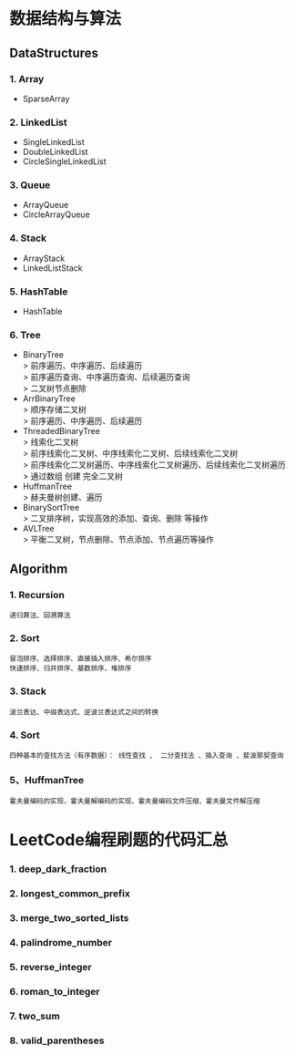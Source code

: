 # 数据结构与算法
## DataStructures
### 1. Array
  *  SparseArray 
### 2. LinkedList
  *  SingleLinkedList
  *  DoubleLinkedList
  *  CircleSingleLinkedList
###  3. Queue
  *  ArrayQueue
  *  CircleArrayQueue
###  4. Stack
  *  ArrayStack
  *  LinkedListStack
###  5. HashTable
  *  HashTable
###  6. Tree
  *  BinaryTree  
    > 前序遍历、中序遍历、后续遍历\
    > 前序遍历查询、中序遍历查询、后续遍历查询\
    > 二叉树节点删除
  *  ArrBinaryTree  
    > 顺序存储二叉树 \
    > 前序遍历、中序遍历、后续遍历 
  *  ThreadedBinaryTree  
    > 线索化二叉树 \
    > 前序线索化二叉树、中序线索化二叉树、后续线索化二叉树 \
    > 前序线索化二叉树遍历、中序线索化二叉树遍历、后续线索化二叉树遍历 \
    > 通过数组 创建 完全二叉树    
  *  HuffmanTree  
    > 赫夫曼树创建、遍历   
  *  BinarySortTree  
    > 二叉排序树，实现高效的添加、查询、删除 等操作  
  *  AVLTree  
    > 平衡二叉树，节点删除、节点添加、节点遍历等操作    

## Algorithm
### 1. Recursion 
    递归算法、回溯算法
### 2. Sort
    冒泡排序、选择排序、直接插入排序、希尔排序 
    快速排序、归并排序、基数排序、堆排序
### 3. Stack
    波兰表达、中缀表达式、逆波兰表达式之间的转换
### 4. Sort
    四种基本的查找方法（有序数据）： 线性查找 、 二分查找法 、插入查询 、斐波那契查询 
### 5、HuffmanTree
    霍夫曼编码的实现、霍夫曼解编码的实现、霍夫曼编码文件压缩、霍夫曼文件解压缩


# LeetCode编程刷题的代码汇总
###  1. deep_dark_fraction
###  2. longest_common_prefix
###  3. merge_two_sorted_lists
###  4. palindrome_number
###  5. reverse_integer
###  6. roman_to_integer
###  7. two_sum
###  8. valid_parentheses
